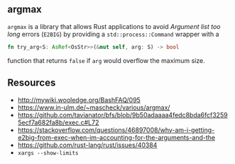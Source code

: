 ## argmax

`argmax` is a library that allows Rust applications to avoid *Argument list too long* errors (`E2BIG`) by providing a `std::process::Command` wrapper with a
``` rust
fn try_arg<S: AsRef<OsStr>>(&mut self, arg: S) -> bool
```
function that returns `false` if `arg` would overflow the maximum size.

## Resources

- http://mywiki.wooledge.org/BashFAQ/095
- https://www.in-ulm.de/~mascheck/various/argmax/
- https://github.com/tavianator/bfs/blob/9b50adaaaa4fedc8bda6fcf32595ecf7a682fa8b/exec.c#L72
- https://stackoverflow.com/questions/46897008/why-am-i-getting-e2big-from-exec-when-im-accounting-for-the-arguments-and-the
- https://github.com/rust-lang/rust/issues/40384
- `xargs --show-limits`
